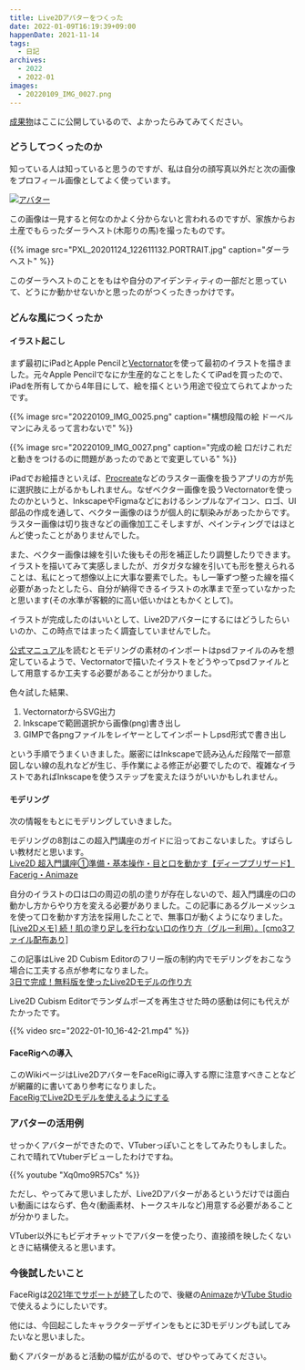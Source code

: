 ```yaml
---
title: Live2Dアバターをつくった
date: 2022-01-09T16:19:39+09:00
happenDate: 2021-11-14
tags:
  - 日記
archives:
  - 2022
  - 2022-01
images:
  - 20220109_IMG_0027.png
---
```


[成果物](https://github.com/knokmki612/vtuber/tree/main/%E3%83%87%E3%83%95%E3%82%A9%E3%83%AB%E3%83%A1%E3%83%80%E3%83%BC%E3%83%A9%E3%83%98%E3%82%B9%E3%83%88)はここに公開しているので、よかったらみてみてください。

### どうしてつくったのか

知っている人は知っていると思うのですが、私は自分の顔写真以外だと次の画像をプロフィール画像としてよく使っています。

[![アバター](https://secure.gravatar.com/avatar/6b2fd17bf8572ea5d60c0916db36627c)](https://ja.gravatar.com/knokmki612)

この画像は一見すると何なのかよく分からないと言われるのですが、家族からお土産でもらったダーラヘスト(木彫りの馬)を撮ったものです。

{{% image src="PXL_20201124_122611132.PORTRAIT.jpg" caption="ダーラヘスト" %}}

このダーラヘストのことをもはや自分のアイデンティティの一部だと思っていて、どうにか動かせないかと思ったのがつくったきっかけです。

### どんな風につくったか

#### イラスト起こし

まず最初にiPadとApple Pencilと[Vectornator](https://apps.apple.com/jp/app/vectornator-vector-design/id1219074514)を使って最初のイラストを描きました。元々Apple Pencilでなにか生産的なことをしたくてiPadを買ったので、iPadを所有してから4年目にして、絵を描くという用途で役立てられてよかったです。

{{% image src="20220109_IMG_0025.png" caption="構想段階の絵 ドーベルマンにみえるって言わないで" %}}

{{% image src="20220109_IMG_0027.png" caption="完成の絵 口だけこれだと動きをつけるのに問題があったのであとで変更している" %}}

iPadでお絵描きといえば、[Procreate](https://apps.apple.com/jp/app/procreate/id425073498)などのラスター画像を扱うアプリの方が先に選択肢に上がるかもしれません。なぜベクター画像を扱うVectornatorを使ったのかというと、InkscapeやFigmaなどにおけるシンプルなアイコン、ロゴ、UI部品の作成を通して、ベクター画像のほうが個人的に馴染みがあったからです。ラスター画像は切り抜きなどの画像加工こそしますが、ペインティングではほとんど使ったことがありませんでした。

また、ベクター画像は線を引いた後もその形を補正したり調整したりできます。イラストを描いてみて実感しましたが、ガタガタな線を引いても形を整えられることは、私にとって想像以上に大事な要素でした。もし一筆ずつ整った線を描く必要があったとしたら、自分が納得できるイラストの水準まで至っていなかったと思います(その水準が客観的に高い低いかはともかくとして)。

イラストが完成したのはいいとして、Live2Dアバターにするにはどうしたらいいのか、この時点ではまったく調査していませんでした。

[公式マニュアル](https://docs.live2d.com/cubism-editor-manual/divide-the-material/)を読むとモデリングの素材のインポートはpsdファイルのみを想定しているようで、Vectornatorで描いたイラストをどうやってpsdファイルとして用意するか工夫する必要があることが分かりました。

色々試した結果、

1. VectornatorからSVG出力
2. Inkscapeで範囲選択から画像(png)書き出し
3. GIMPで各pngファイルをレイヤーとしてインポートしpsd形式で書き出し

という手順でうまくいきました。厳密にはInkscapeで読み込んだ段階で一部意図しない線の乱れなどが生じ、手作業による修正が必要でしたので、複雑なイラストであればInkscapeを使うステップを変えたほうがいいかもしれません。

#### モデリング

次の情報をもとにモデリングしていきました。

モデリングの8割はこの超入門講座のガイドに沿っておこないました。すばらしい教材だと思います。<br>[Live2D 超入門講座①準備・基本操作・目と口を動かす【ディープブリザード】Facerig・Animaze](https://www.youtube.com/watch?v=SwaW002RBGQ)

自分のイラストの口は口の周辺の肌の塗りが存在しないので、超入門講座の口の動かし方からやり方を変える必要がありました。この記事にあるグルーメッシュを使って口を動かす方法を採用したことで、無事口が動くようになりました。<br>[[Live2Dメモ] 続！肌の塗り足しを行わない口の作り方（グルー利用）。[cmo3ファイル配布あり]](https://spinalien.fanbox.cc/posts/2203512)

この記事はLive 2D Cubism Editorのフリー版の制約内でモデリングをおこなう場合に工夫する点が参考になりました。<br>[3日で完成！無料版を使ったLive2Dモデルの作り方](https://vtuberkaibougaku.site/2020/05/04/live2d-free-howto/)

Live2D Cubism Editorでランダムポーズを再生させた時の感動は何にも代えがたかったです。

{{% video src="2022-01-10_16-42-21.mp4" %}}

#### FaceRigへの導入

このWikiページはLive2DアバターをFaceRigに導入する際に注意すべきことなどが網羅的に書いてあり参考になりました。<br>[FaceRigでLive2Dモデルを使えるようにする](https://live2d.wiki.fc2.com/wiki/FaceRig%E3%81%A7Live2D%E3%83%A2%E3%83%87%E3%83%AB%E3%82%92%E4%BD%BF%E3%81%88%E3%82%8B%E3%82%88%E3%81%86%E3%81%AB%E3%81%99%E3%82%8B)

### アバターの活用例

せっかくアバターができたので、VTuberっぽいことをしてみたりもしました。これで晴れてVtuberデビューしたわけですね。

{{% youtube "Xq0mo9R57Cs" %}}

ただし、やってみて思いましたが、Live2Dアバターがあるというだけでは面白い動画にはならず、色々(動画素材、トークスキルなど)用意する必要があることが分かりました。

VTuber以外にもビデオチャットでアバターを使ったり、直接顔を映したくないときに結構使えると思います。

### 今後試したいこと

FaceRigは[2021年でサポートが終了](https://store.steampowered.com/news/app/274920/view/2892957851512187976)したので、後継の[Animaze](https://store.steampowered.com/app/1364390/Animaze_by_FaceRig/)か[VTube Studio](https://store.steampowered.com/app/1325860/VTube_Studio/)で使えるようにしたいです。

他には、今回起こしたキャラクターデザインをもとに3Dモデリングも試してみたいなと思いました。

動くアバターがあると活動の幅が広がるので、ぜひやってみてください。

